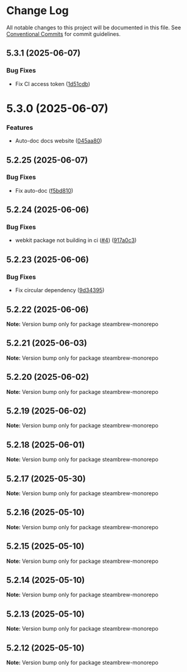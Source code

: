 # Change Log

All notable changes to this project will be documented in this file.
See [Conventional Commits](https://conventionalcommits.org) for commit guidelines.

## 5.3.1 (2025-06-07)


### Bug Fixes

* Fix CI access token ([1d51cdb](https://github.com/SteamClientHomebrew/SDK/commit/1d51cdbfa922f7175154e2690163e7f9b16da6d8))





# 5.3.0 (2025-06-07)


### Features

* Auto-doc docs website ([045aa80](https://github.com/SteamClientHomebrew/SDK/commit/045aa80d6e5b39d758688da6d2a315e5fe044eef))





## 5.2.25 (2025-06-07)


### Bug Fixes

* Fix auto-doc ([f5bd810](https://github.com/SteamClientHomebrew/SDK/commit/f5bd810501117db775d5b119ee166ab73de350a1))





## 5.2.24 (2025-06-06)


### Bug Fixes

* webkit package not building in ci ([#4](https://github.com/SteamClientHomebrew/SDK/issues/4)) ([917a0c3](https://github.com/SteamClientHomebrew/SDK/commit/917a0c3ac3db53f658c1f1e4a6e3d7e78c3a3ade))





## 5.2.23 (2025-06-06)


### Bug Fixes

* Fix circular dependency ([9d34395](https://github.com/SteamClientHomebrew/SDK/commit/9d34395acf707487ff264e448e2498dc937e5f52))





## 5.2.22 (2025-06-06)

**Note:** Version bump only for package steambrew-monorepo





## 5.2.21 (2025-06-03)

**Note:** Version bump only for package steambrew-monorepo





## 5.2.20 (2025-06-02)

**Note:** Version bump only for package steambrew-monorepo





## 5.2.19 (2025-06-02)

**Note:** Version bump only for package steambrew-monorepo





## 5.2.18 (2025-06-01)

**Note:** Version bump only for package steambrew-monorepo





## 5.2.17 (2025-05-30)

**Note:** Version bump only for package steambrew-monorepo





## 5.2.16 (2025-05-10)

**Note:** Version bump only for package steambrew-monorepo





## 5.2.15 (2025-05-10)

**Note:** Version bump only for package steambrew-monorepo





## 5.2.14 (2025-05-10)

**Note:** Version bump only for package steambrew-monorepo





## 5.2.13 (2025-05-10)

**Note:** Version bump only for package steambrew-monorepo





## 5.2.12 (2025-05-10)

**Note:** Version bump only for package steambrew-monorepo
